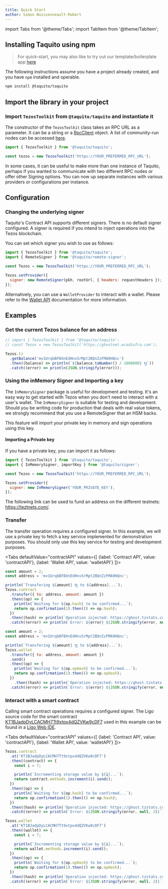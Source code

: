 ```yaml
---
title: Quick Start
author: Simon Boissonneault-Robert
---
```


import Tabs from '@theme/Tabs';
import TabItem from '@theme/TabItem';

## Installing Taquito using npm

> For quick-start, you may also like to try out our template/boilerplate app [here][boilerplate]

The following instructions assume you have a project already created, and you have `npm` installed and operable.

```bash
npm install @taquito/taquito
```

## Import the library in your project

### Import `TezosToolkit` from `@taquito/taquito` and instantiate it

The constructor of the `TezosToolkit` class takes an RPC URL as a parameter. It can be a string or a [RpcClient](rpc_package.md) object. A list of community-run nodes can be accessed [here](rpc_nodes.md#list-of-community-run-nodes).

```js
import { TezosToolkit } from '@taquito/taquito';

const tezos = new TezosToolkit('https://YOUR_PREFERRED_RPC_URL');
```

In some cases, it can be useful to make more than one instance of Taquito, perhaps if you wanted to communicate with two different RPC nodes or offer other Signing options. You can now up separate instances with various providers or configurations per instance.

## Configuration

### Changing the underlying signer

Taquito's Contract API supports different signers. There is no default signer configured. A signer is required if you intend to inject operations into the Tezos blockchain.

You can set which signer you wish to use as follows:

```js
import { TezosToolkit } from '@taquito/taquito';
import { RemoteSigner } from '@taquito/remote-signer';

const Tezos = new TezosToolkit('https://YOUR_PREFERRED_RPC_URL');

Tezos.setProvider({
  signer: new RemoteSigner(pkh, rootUrl, { headers: requestHeaders });,
});
```

Alternatively, you can use a `WalletProvider` to interact with a wallet. Please refer to the [Wallet API](wallet_API.md) documentation for more information.

## Examples

### Get the current Tezos balance for an address

```js live noInline
// import { TezosToolkit } from '@taquito/taquito';
// const Tezos = new TezosToolkit('https://ghostnet.ecadinfra.com');

Tezos.tz
  .getBalance('mv1UrqbBFBXnEdHnvSrMpt2BQnZzFMA9HQnc')
  .then((balance) => println(`${balance.toNumber() / 1000000} ꜩ`))
  .catch((error) => println(JSON.stringify(error)));
```

### Using the inMemory Signer and Importing a key

The `InMemorySigner` package is useful for development and testing. It's an easy way to get started with Tezos when you don't need to interact with a user's wallet. The `InMemorySigner` is suitable for testing and development. Should you be writing code for production that deals with real value tokens, we strongly recommend that you use a RemoteSigner that an HSM backs.

This feature will import your private key in memory and sign operations using this key.

#### Importing a Private key

If you have a private key, you can import it as follows:

```js
import { TezosToolkit } from '@taquito/taquito';
import { InMemorySigner, importKey } from '@taquito/signer';

const Tezos = new TezosToolkit('https://YOUR_PREFERRED_RPC_URL');

Tezos.setProvider({
  signer: new InMemorySigner('YOUR_PRIVATE_KEY'),
});
```

The following link can be used to fund an address on the different testnets: https://teztnets.com/.

### Transfer

The transfer operation requires a configured signer. In this example, we will use a private key to fetch a key service implemented for demonstration purposes. You should only use this key service for testing and development purposes.

<Tabs
defaultValue="contractAPI"
values={[
{label: 'Contract API', value: 'contractAPI'},
{label: 'Wallet API', value: 'walletAPI'}
]}>
<TabItem value="contractAPI">

```js live noInline
const amount = 2;
const address = 'mv1UrqbBFBXnEdHnvSrMpt2BQnZzFMA9HQnc';

println(`Transfering ${amount} ꜩ to ${address}...`);
Tezos.contract
  .transfer({ to: address, amount: amount })
  .then((op) => {
    println(`Waiting for ${op.hash} to be confirmed...`);
    return op.confirmation(1).then(() => op.hash);
  })
  .then((hash) => println(`Operation injected: https://ghost.tzstats.com/${hash}`))
  .catch((error) => println(`Error: ${error} ${JSON.stringify(error, null, 2)}`));
```

</TabItem>
  <TabItem value="walletAPI">

```js live noInline wallet
const amount = 2;
const address = 'mv1UrqbBFBXnEdHnvSrMpt2BQnZzFMA9HQnc';

println(`Transfering ${amount} ꜩ to ${address}...`);
Tezos.wallet
  .transfer({ to: address, amount: amount })
  .send()
  .then((op) => {
    println(`Waiting for ${op.opHash} to be confirmed...`);
    return op.confirmation(1).then(() => op.opHash);
  })
    .then((hash) => println(`Operation injected: https://ghost.tzstats.com/${hash}`))
  .catch((error) => println(`Error: ${error} ${JSON.stringify(error, null, 2)}`));
```

  </TabItem>
</Tabs>

### Interact with a smart contract

Calling smart contract operations requires a configured signer. The Ligo source code for the smart contract [KT1BJadpDyLCACMH7Tt9xtpx4dQZVKw9cDF7][smart_contract_on_better_call_dev] used in this example can be found in a [Ligo Web IDE][smart_contract_source].

<Tabs
defaultValue="contractAPI"
values={[
{label: 'Contract API', value: 'contractAPI'},
{label: 'Wallet API', value: 'walletAPI'}
]}>
<TabItem value="contractAPI">

```js live noInline
Tezos.contract
  .at('KT1BJadpDyLCACMH7Tt9xtpx4dQZVKw9cDF7')
  .then((contract) => {
    const i = 7;

    println(`Incrementing storage value by ${i}...`);
    return contract.methods.increment(i).send();
  })
  .then((op) => {
    println(`Waiting for ${op.hash} to be confirmed...`);
    return op.confirmation(1).then(() => op.hash);
  })
  .then((hash) => println(`Operation injected: https://ghost.tzstats.com/${hash}`))
  .catch((error) => println(`Error: ${JSON.stringify(error, null, 2)}`));
```

</TabItem>
  <TabItem value="walletAPI">

```js live noInline wallet
Tezos.wallet
  .at('KT1BJadpDyLCACMH7Tt9xtpx4dQZVKw9cDF7')
  .then((wallet) => {
    const i = 7;

    println(`Incrementing storage value by ${i}...`);
    return wallet.methods.increment(i).send();
  })
  .then((op) => {
    println(`Waiting for ${op.opHash} to be confirmed...`);
    return op.confirmation(1).then(() => op.opHash);
  })
  .then((hash) => println(`Operation injected: https://ghost.tzstats.com/${hash}`))
  .catch((error) => println(`Error: ${JSON.stringify(error, null, 2)}`));
```


  </TabItem>
</Tabs>

[boilerplate]: https://github.com/ecadlabs/taquito-boilerplate
[smart_contract_source]: https://ide.ligolang.org/p/2sVshnZ_Aat5pIuUypIBsQ
[smart_contract_on_better_call_dev]: https://better-call.dev/ghostnet/KT1BJadpDyLCACMH7Tt9xtpx4dQZVKw9cDF7/operations

